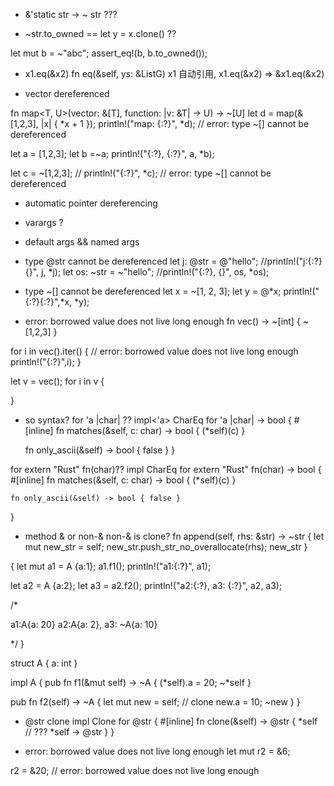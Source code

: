 - &'static str -> ~ str ???

- ~str.to_owned  ==   let y = x.clone()  ??

let mut b = ~"abc";
    assert_eq!(b, b.to_owned());

- x1.eq(&x2) fn eq(&self, ys: &ListG<T>)
  x1 自动引用, x1.eq(&x2) => &x1.eq(&x2)

-  vector dereferenced

  fn map<T, U>(vector: &[T], function: |v: &T| -> U) -> ~[U]
  let d = map(&[1,2,3], |x| { *x + 1 });
  println!("map: {:?}", *d); // error: type ~[<VI6>] cannot be dereferenced

  let a = [1,2,3];
  let b =~a;
  println!("{:?}, {:?}", a, *b);

  let c = ~[1,2,3];
  // println!("{:?}", *c); // error: type ~[<VI17>] cannot be dereferenced


- automatic pointer dereferencing

- varargs ?

- default args && named args

- type @str cannot be dereferenced
    let j: @str = @"hello";
    //println!("j:{:?} {}", j, *j);
    let os: ~str = ~"hello";
    //println!("{:?}, {}", os, *os); 

- type ~[<VI2>] cannot be dereferenced
  let x = ~[1, 2, 3];
  let y = @*x;
  println!("{:?}{:?}",*x, *y);
  
-  error: borrowed value does not live long enough
fn vec() -> ~[int] {
  ~[1,2,3]
}

  for i in vec().iter() { // error: borrowed value does not live long enough
    println!("{:?}",i);
  }

  let v = vec();
  for i in v {

  }


-  so syntax?
for 'a |char| ??
impl<'a> CharEq for 'a |char| -> bool {
    #[inline]
    fn matches(&self, c: char) -> bool { (*self)(c) }

    fn only_ascii(&self) -> bool { false }
}

for extern "Rust" fn(char)??
impl CharEq for extern "Rust" fn(char) -> bool {
    #[inline]
    fn matches(&self, c: char) -> bool { (*self)(c) }

    fn only_ascii(&self) -> bool { false }
}

- method & or non-&
non-& is clone?
fn append(self, rhs: &str) -> ~str {
  let mut new_str = self;
  new_str.push_str_no_overallocate(rhs);
  new_str
}

{
  let mut a1 = A {a:1};
  a1.f1();
  println!("a1:{:?}", a1);

  let a2 = A {a:2};
  let a3 = a2.f2();
  println!("a2:{:?}, a3: {:?}", a2, a3);

  /*

  a1:A{a: 20}
  a2:A{a: 2}, a3: ~A{a: 10}

 */
}

struct A {
  a: int
}

impl A {
  pub fn f1(&mut self) -> ~A {
    (*self).a = 20;
    ~*self
  }

  pub fn f2(self) -> ~A {
    let mut new = self; // clone
    new.a = 10;
    ~new
  }
}

- @str clone
impl Clone for @str {
    #[inline]
    fn clone(&self) -> @str {
        *self // ??? *self -> @str
    }
}

- error: borrowed value does not live long enough
let mut r2 = &6;
  
r2 = &20; // error: borrowed value does not live long enough
